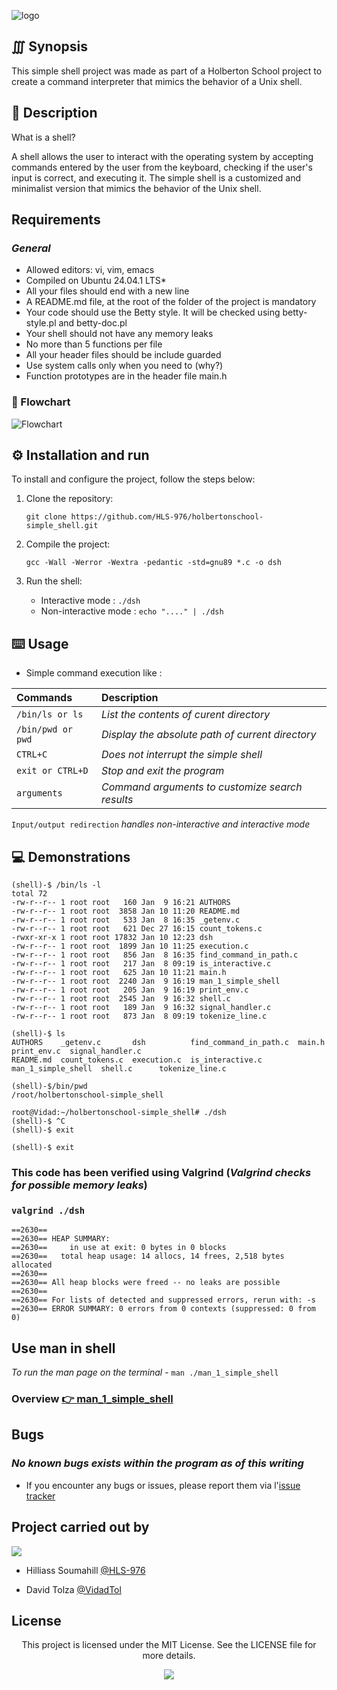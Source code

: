 

![logo](https://i.imgur.com/02Avpeu.png)

## ∭ Synopsis
This simple shell project was made as part of a Holberton School project to create a command interpreter that mimics the behavior of a Unix shell.

## 📝 Description
What is a shell?

A shell allows the user to interact with the operating system by accepting commands entered by the user from the keyboard, checking if the user's input is correct, and executing it.
The simple shell is a customized and minimalist version that mimics the behavior of the Unix shell.

## Requirements

### *General*

- Allowed editors: vi, vim, emacs
- Compiled on Ubuntu 24.04.1 LTS*
- All your files should end with a new line
- A README.md file, at the root of the folder of the project is mandatory
- Your code should use the Betty style. It will be checked using betty-style.pl and betty-doc.pl
- Your shell should not have any memory leaks
- No more than 5 functions per file
- All your header files should be include guarded
- Use system calls only when you need to (why?)
- Function prototypes are in the header file main.h


### 👀 Flowchart
![Flowchart](https://i.imgur.com/lNtw06X.png)

## ⚙️  Installation and run

To install and configure the project, follow the steps below:

1. Clone the repository:

    `git clone https://github.com/HLS-976/holbertonschool-simple_shell.git`

2. Compile the project:

    `gcc -Wall -Werror -Wextra -pedantic -std=gnu89 *.c -o dsh`

3. Run the shell:
    - Interactive mode : `./dsh`
    - Non-interactive mode : `echo "...." | ./dsh`

## ⌨️  Usage

- Simple command execution like :

| Commands                   | Description                                      |
| :--------                  | :----------------------------------------        |
| `/bin/ls or ls`            |  *List the contents of curent directory*         |
| `/bin/pwd or pwd`          |  *Display the absolute path of current directory*|
| `CTRL+C`                   |  *Does not interrupt the simple shell*           |
| `exit or CTRL+D`           |  *Stop and exit the program*                     |
| `arguments`                |  *Command arguments to customize search results* |

`Input/output redirection` *handles non-interactive and interactive mode*


## 💻 Demonstrations
```
(shell)-$ /bin/ls -l
total 72
-rw-r--r-- 1 root root   160 Jan  9 16:21 AUTHORS
-rw-r--r-- 1 root root  3858 Jan 10 11:20 README.md
-rw-r--r-- 1 root root   533 Jan  8 16:35 _getenv.c
-rw-r--r-- 1 root root   621 Dec 27 16:15 count_tokens.c
-rwxr-xr-x 1 root root 17832 Jan 10 12:23 dsh
-rw-r--r-- 1 root root  1899 Jan 10 11:25 execution.c
-rw-r--r-- 1 root root   856 Jan  8 16:35 find_command_in_path.c
-rw-r--r-- 1 root root   217 Jan  8 09:19 is_interactive.c
-rw-r--r-- 1 root root   625 Jan 10 11:21 main.h
-rw-r--r-- 1 root root  2240 Jan  9 16:19 man_1_simple_shell
-rw-r--r-- 1 root root   205 Jan  9 16:19 print_env.c
-rw-r--r-- 1 root root  2545 Jan  9 16:32 shell.c
-rw-r--r-- 1 root root   189 Jan  9 16:32 signal_handler.c
-rw-r--r-- 1 root root   873 Jan  8 09:19 tokenize_line.c

(shell)-$ ls
AUTHORS    _getenv.c       dsh          find_command_in_path.c  main.h              print_env.c  signal_handler.c
README.md  count_tokens.c  execution.c  is_interactive.c        man_1_simple_shell  shell.c      tokenize_line.c

(shell)-$/bin/pwd
/root/holbertonschool-simple_shell

root@Vidad:~/holbertonschool-simple_shell# ./dsh
(shell)-$ ^C
(shell)-$ exit

(shell)-$ exit
```

### This code has been verified using Valgrind (*Valgrind checks for possible memory leaks*)
### `valgrind ./dsh`
```
==2630==
==2630== HEAP SUMMARY:
==2630==     in use at exit: 0 bytes in 0 blocks
==2630==   total heap usage: 14 allocs, 14 frees, 2,518 bytes allocated
==2630==
==2630== All heap blocks were freed -- no leaks are possible
==2630==
==2630== For lists of detected and suppressed errors, rerun with: -s
==2630== ERROR SUMMARY: 0 errors from 0 contexts (suppressed: 0 from 0)
```

## Use man in shell
*To run the man page on the terminal* - `man ./man_1_simple_shell`

### Overview [👉 man_1_simple_shell](https://github.com/HLS-976/holbertonschool-simple_shell/blob/main/man_1_simple_shell)

## Bugs

### *No known bugs exists within the program as of this writing*

- If you encounter any bugs or issues, please report them via l'[issue tracker](https://github.com/HLS-976/holbertonschool-simple_shell/issues)

## Project carried out by

![](https://flat-badgen.vercel.app/badge/icon/github?icon=github&label)

- Hilliass Soumahill [@HLS-976](https://github.com/HLS-976/holbertonschool-simple_shell)

- David Tolza [@VidadTol](https://www.github.com/VidadTol)

## License

<p align="center">This project is licensed under the MIT License. See the LICENSE file for more details.</p>

<p align="center">
  <img src="https://i.imgur.com/J1oVLId.jpeg" name="logo Holberton"/>
</p>

